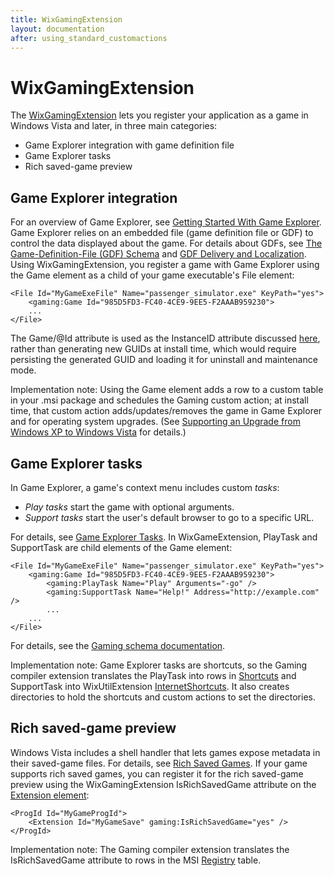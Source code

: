 ```yaml
---
title: WixGamingExtension
layout: documentation
after: using_standard_customactions
---
```

# WixGamingExtension

The [WixGamingExtension](../xsd/gaming/index.md) lets you register your application as a game in Windows Vista and later, in three main categories:

* Game Explorer integration with game definition file
* Game Explorer tasks
* Rich saved-game preview

## Game Explorer integration

For an overview of Game Explorer, see <a href="http://msdn.microsoft.com/library/bb173446.aspx" target="_blank">Getting Started With Game Explorer</a>. Game Explorer relies on an embedded file (game definition file or GDF) to control the data displayed about the game. For details about GDFs, see <a href="http://msdn.microsoft.com/library/bb173445.aspx" target="_blank">The Game-Definition-File (GDF) Schema</a> and <a href="http://msdn.microsoft.com/library/bb173443.aspx" target="_blank">GDF Delivery and Localization</a>. Using WixGamingExtension, you register a game with Game Explorer using the Game element as a child of your game executable&apos;s File element:

    <File Id="MyGameExeFile" Name="passenger_simulator.exe" KeyPath="yes">
        <gaming:Game Id="985D5FD3-FC40-4CE9-9EE5-F2AAAB959230">
        ...
    </File>

The Game/@Id attribute is used as the InstanceID attribute discussed <a href="http://msdn.microsoft.com/library/bb173446.aspx#Step_4_Call_IGameExplorer_AddGame" target="_blank">here</a>, rather than generating new GUIDs at install time, which would require persisting the generated GUID and loading it for uninstall and maintenance mode.

<span class="signature">Implementation note: Using the Game element adds a row to a custom table in your .msi package and schedules the Gaming custom action; at install time, that custom action adds/updates/removes the game in Game Explorer and for operating system upgrades. (See <a href="http://msdn.microsoft.com/library/bb173449.aspx" target="_blank">Supporting an Upgrade from Windows XP to Windows Vista</a> for details.)</span>

## Game Explorer tasks

In Game Explorer, a game&apos;s context menu includes custom *tasks*:

* *Play tasks* start the game with optional arguments.
* *Support tasks* start the user&apos;s default browser to go to a specific URL.

For details, see <a href="http://msdn.microsoft.com/library/bb173450.aspx" target="_blank">Game Explorer Tasks</a>. In WixGameExtension, PlayTask and SupportTask are child elements of the Game element:

    <File Id="MyGameExeFile" Name="passenger_simulator.exe" KeyPath="yes">
        <gaming:Game Id="985D5FD3-FC40-4CE9-9EE5-F2AAAB959230">
            <gaming:PlayTask Name="Play" Arguments="-go" />
            <gaming:SupportTask Name="Help!" Address="http://example.com" />
            ...
        ...
    </File>

For details, see the [Gaming schema documentation](../xsd/gaming/index.md).

<span class="signature">Implementation note: Game Explorer tasks are shortcuts, so the Gaming compiler extension translates the PlayTask into rows in [Shortcuts](../xsd/wix/shortcut.md) and SupportTask into WixUtilExtension [InternetShortcuts](../xsd/util/internetshortcut.md). It also creates directories to hold the shortcuts and custom actions to set the directories.</span>

## Rich saved-game preview

Windows Vista includes a shell handler that lets games expose metadata in their saved-game files. For details, see <a href="http://msdn.microsoft.com/library/bb173448.aspx" target="_blank">Rich Saved Games</a>. If your game supports rich saved games, you can register it for the rich saved-game preview using the WixGamingExtension IsRichSavedGame attribute on the [Extension element](../xsd/wix/extension.md):

    <ProgId Id="MyGameProgId">
        <Extension Id="MyGameSave" gaming:IsRichSavedGame="yes" />
    </ProgId>

<span class="signature">Implementation note: The Gaming compiler extension translates the IsRichSavedGame attribute to rows in the MSI <a href="http://msdn.microsoft.com/library/aa371168.aspx" target="_blank">Registry</a> table.</span>
